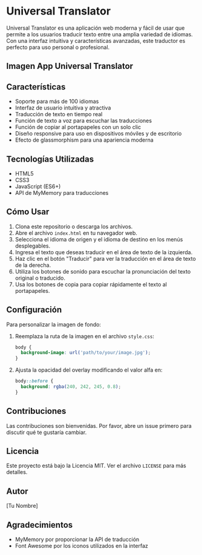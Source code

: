 # Universal Translator

Universal Translator es una aplicación web moderna y fácil de usar que permite a los usuarios traducir texto entre una amplia variedad de idiomas. Con una interfaz intuitiva y características avanzadas, este traductor es perfecto para uso personal o profesional.

## Imagen App Universal Translator

## Características

- Soporte para más de 100 idiomas
- Interfaz de usuario intuitiva y atractiva
- Traducción de texto en tiempo real
- Función de texto a voz para escuchar las traducciones
- Función de copiar al portapapeles con un solo clic
- Diseño responsive para uso en dispositivos móviles y de escritorio
- Efecto de glassmorphism para una apariencia moderna

## Tecnologías Utilizadas

- HTML5
- CSS3
- JavaScript (ES6+)
- API de MyMemory para traducciones

## Cómo Usar

1. Clona este repositorio o descarga los archivos.
2. Abre el archivo `index.html` en tu navegador web.
3. Selecciona el idioma de origen y el idioma de destino en los menús desplegables.
4. Ingresa el texto que deseas traducir en el área de texto de la izquierda.
5. Haz clic en el botón "Traducir" para ver la traducción en el área de texto de la derecha.
6. Utiliza los botones de sonido para escuchar la pronunciación del texto original o traducido.
7. Usa los botones de copia para copiar rápidamente el texto al portapapeles.

## Configuración

Para personalizar la imagen de fondo:

1. Reemplaza la ruta de la imagen en el archivo `style.css`:
   ```css
   body {
     background-image: url('path/to/your/image.jpg');
   }
   ```
2. Ajusta la opacidad del overlay modificando el valor alfa en:
   ```css
   body::before {
     background: rgba(240, 242, 245, 0.8);
   }
   ```

## Contribuciones

Las contribuciones son bienvenidas. Por favor, abre un issue primero para discutir qué te gustaría cambiar.

## Licencia

Este proyecto está bajo la Licencia MIT. Ver el archivo `LICENSE` para más detalles.

## Autor

[Tu Nombre]

## Agradecimientos

- MyMemory por proporcionar la API de traducción
- Font Awesome por los iconos utilizados en la interfaz